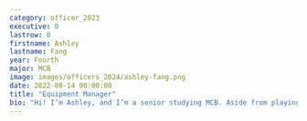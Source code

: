 ```yaml
---
category: officer_2023
executive: 0
lastrow: 0
firstname: Ashley
lastname: Fang 
year: Fourth
major: MCB
image: images/officers_2024/ashley-fang.png
date: 2022-08-14 00:00:00
title: "Equipment Manager"
bio: "Hi! I’m Ashley, and I’m a senior studying MCB. Aside from playing badminton, I enjoy hiking, reading dystopian novels, listening to music, and walking my 4 Pomeranians in my free time. I can’t wait to meet everyone!"
---
```

